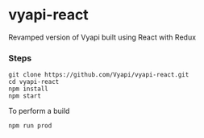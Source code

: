 # vyapi-react
Revamped version of Vyapi built using React with Redux

### Steps

```
git clone https://github.com/Vyapi/vyapi-react.git
cd vyapi-react
npm install
npm start
```

To perform a build
```
npm run prod
```
